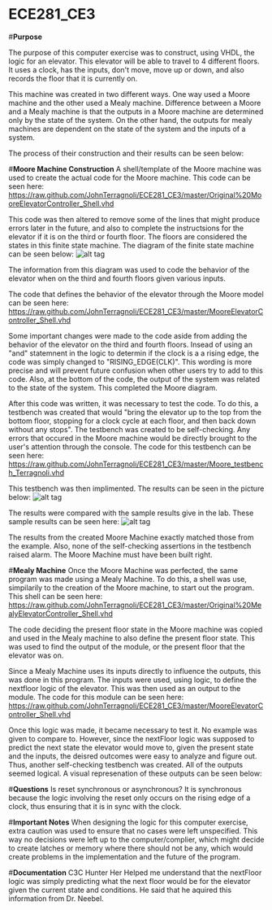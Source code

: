 ECE281_CE3
==========


#**Purpose**

The purpose of this computer exercise was to construct, using VHDL, the logic for an elevator.  This elevator will be able to travel to 4 different floors. It uses a clock, has the inputs, don't move, move up or down, and also records the floor that it is currently on.  

This machine was created in two different ways.  One way used a Moore machine and the other used a Mealy machine.  Difference between a Moore and a Mealy machine is that the outputs in a Moore machine are determined only by the state of the system.  On the other hand, the outputs for mealy machines are dependent on the state of the system and the inputs of a system.   

The process of their construction and their results can be seen below: 


#**Moore Machine Construction**
A shell/template of the Moore machine was used to create the actual code for the Moore machine.  This code can be seen here:  https://raw.github.com/JohnTerragnoli/ECE281_CE3/master/Original%20MooreElevatorController_Shell.vhd

This code was then altered to remove some of the lines that might produce errors later in the future, and also to complete the instructsions for the elevator if it is on the third or fourth floor.  The floors are considered the states in this finite state machine.  The diagram of the finite state machine can be seen below: 
![alt tag](https://raw.github.com/JohnTerragnoli/ECE281_CE3/master/FiniteStateDiagram.PNG "Finite State Diagram")


The information from this diagram was used to code the behavior of the elevator when on the third and fourth floors given various inputs.  


The code that defines the behavior of the elevator through the Moore model can be seen here: 
https://raw.github.com/JohnTerragnoli/ECE281_CE3/master/MooreElevatorController_Shell.vhd   

Some important changes were made to the code aside from adding the behavior of the elevator on the third and fourth floors.  Insead of using an "and" statemnent in the logic to determin if the clock is a a rising edge, the code was simply changed to "RISING_EDGE(CLK)".  This wording is more precise and will prevent future confusion when other users try to add to this code. Also, at the bottom of the code, the output of the system was related to the state of the system.  This completed the Moore diagram.  


After this code was written, it was necessary to test the code.  To do this, a testbench was created that would "bring the elevator up to the top from the bottom floor, stopping for a clock cycle at each floor, and then back down without any stops".  The testbench was created to be self-checking.  Any errors that occured in the Moore machine would be directly brought to the user's attention through the console.  The code for this testbench can be seen here: https://raw.github.com/JohnTerragnoli/ECE281_CE3/master/Moore_testbench_Terragnoli.vhd


This testbench was then implimented.  The results can be seen in the picture below: 
![alt tag](https://raw.github.com/JohnTerragnoli/ECE281_CE3/master/MooreTestbenchSnapchat.PNG "Results from Moore")

The results were compared with the sample results give in the lab.  These sample results can be seen here: 
![alt tag](https://raw.github.com/JohnTerragnoli/ECE281_CE3/master/ExampleScreenShot.PNG "Sample Results")

The results from the created Moore Machine exactly matched those from the example.  Also, none of the self-checking assertions in the testbench raised alarm.  The Moore Machine must have been built right.  


#**Mealy Machine**
Once the Moore Machine was perfected, the same program was made using a Mealy Machine.  To do this, a shell was use, simpilarily to the creation of the Moore machine, to start out the program.  This shell can be seen here: https://raw.github.com/JohnTerragnoli/ECE281_CE3/master/Original%20MealyElevatorController_Shell.vhd  


The code deciding the present floor state in the Moore machine was copied and used in the Mealy machine to also define the present floor state.  This was used to find the output of the module, or the present floor that the elevator was on.  

Since a Mealy Machine uses its inputs directly to influence the outputs, this was done in this program.  The inputs were used, using logic, to define the nextfloor logic of the elevator.  This was then used as an output to the module.  The code for this module can be seen here: https://raw.github.com/JohnTerragnoli/ECE281_CE3/master/MooreElevatorController_Shell.vhd


Once this logic was made, it became necessary to test it.  No example was given to compare to.  However, since the nextFloor logic was supposed to predict the next state the elevator would move to, given the present state and the inputs, the deisred outcomes were easy to analyze and figure out.  Thus, another self-checking testbench was created.  All of the outputs seemed logical.  A visual represenation of these outputs can be seen below:  




#**Questions**
Is reset synchronous or asynchronous? 
It is synchronous because the logic involving the reset only occurs on the rising edge of a clock, thus ensuring that it is in sync with the clock.  

#**Important Notes**
When designing the logic for this computer exercise, extra caution was used to ensure that no cases were left unspecified.  This way no decisions were left up to the computer/complier, which might decide to create latches or memory where there should not be any, which would create problems in the implementation and the future of the program.  






#**Documentation**
C3C Hunter Her Helped me understand that the nextFloor logic was simply predicting what the next floor would be for the elevator given the current state and conditions.  He said that he aquired this information from Dr. Neebel.  

